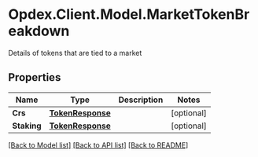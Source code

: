 # Opdex.Client.Model.MarketTokenBreakdown
Details of tokens that are tied to a market

## Properties

Name | Type | Description | Notes
------------ | ------------- | ------------- | -------------
**Crs** | [**TokenResponse**](TokenResponse.md) |  | [optional] 
**Staking** | [**TokenResponse**](TokenResponse.md) |  | [optional] 

[[Back to Model list]](../README.md#documentation-for-models) [[Back to API list]](../README.md#documentation-for-api-endpoints) [[Back to README]](../README.md)


